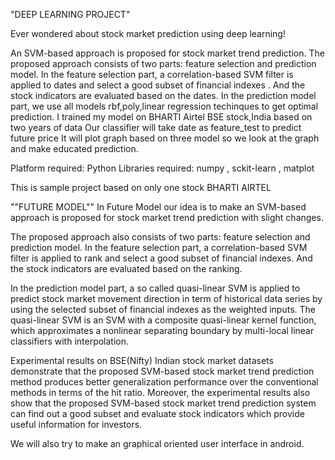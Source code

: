 "DEEP LEARNING PROJECT"

Ever wondered about stock market prediction using deep learning!

An SVM-based approach is proposed for stock market trend prediction. The proposed approach consists of two parts: feature selection and prediction model. 
In the feature selection part, a correlation-based SVM filter is applied to dates and select a good subset of financial indexes . And the stock indicators are evaluated based on the dates. In the prediction model part, we use all models rbf,poly,linear regression techinques to get optimal prediction. 
I trained my model on BHARTI Airtel BSE stock,India based on two years of data
Our classifier will take date as feature_test to predict future price
It will plot graph based on three model so we look at the graph and make educated prediction.

Platform required: Python
Libraries required: 
numpy , sckit-learn , matplot

This is sample project based on only one stock BHARTI AIRTEL 





""FUTURE MODEL""
In Future Model our idea is to make an SVM-based approach is proposed for stock market trend prediction with slight changes. 

The proposed approach also consists of two parts: feature selection and prediction model. 
In the feature selection part, a correlation-based SVM filter is applied to rank and select a good subset of financial indexes. And the stock indicators are evaluated based on the ranking.

In the prediction model part, a so called quasi-linear SVM is applied to predict stock market movement direction in term of historical data series by using the selected subset of financial indexes as the weighted inputs. The quasi-linear SVM is an SVM with a composite quasi-linear kernel function, which approximates a nonlinear separating boundary by multi-local linear classifiers with interpolation. 

Experimental results on BSE(Nifty) Indian stock market datasets demonstrate that the proposed SVM-based stock market trend prediction method produces better generalization performance over the conventional methods in terms of the hit ratio. Moreover, the experimental results also show that the proposed SVM-based stock market trend prediction system can find out a good subset and evaluate stock indicators which provide useful information for investors.

We will also try to make an graphical oriented user interface in android.
